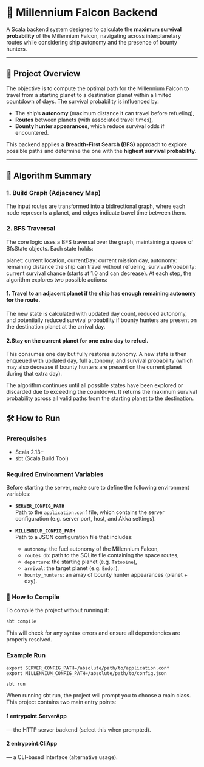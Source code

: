 # 🌌 Millennium Falcon Backend

A Scala backend system designed to calculate the **maximum survival probability** of the Millennium Falcon, navigating across interplanetary routes while considering ship autonomy and the presence of bounty hunters.

---

## 🚀 Project Overview

The objective is to compute the optimal path for the Millennium Falcon to travel from a starting planet to a destination planet within a limited countdown of days. The survival probability is influenced by:
- The ship’s **autonomy** (maximum distance it can travel before refueling),
- **Routes** between planets (with associated travel times),
- **Bounty hunter appearances**, which reduce survival odds if encountered.

This backend applies a **Breadth-First Search (BFS)** approach to explore possible paths and determine the one with the **highest survival probability**.

---

## 🧠 Algorithm Summary

### 1. Build Graph (Adjacency Map)

The input routes are transformed into a bidirectional graph, where each node represents a planet, and edges indicate travel time between them.

### 2. BFS Traversal

The core logic uses a BFS traversal over the graph, maintaining a queue of BfsState objects. Each state holds:

planet: current location,
currentDay: current mission day,
autonomy: remaining distance the ship can travel without refueling,
survivalProbability: current survival chance (starts at 1.0 and can decrease).
At each step, the algorithm explores two possible actions:

#### 1. Travel to an adjacent planet if the ship has enough remaining autonomy for the route. 
The new state is calculated with updated day count, reduced autonomy, and potentially reduced survival probability if bounty hunters are present on the destination planet at the arrival day.
#### 2.Stay on the current planet for one extra day to refuel. 
This consumes one day but fully restores autonomy. A new state is then enqueued with updated day, full autonomy, and survival probability (which may also decrease if bounty hunters are present on the current planet during that extra day).

The algorithm continues until all possible states have been explored or discarded due to exceeding the countdown. It returns the maximum survival probability across all valid paths from the starting planet to the destination.

## 🛠️ How to Run

### Prerequisites
- Scala 2.13+
- sbt (Scala Build Tool)

### Required Environment Variables

Before starting the server, make sure to define the following environment variables:

- **`SERVER_CONFIG_PATH`**  
  Path to the `application.conf` file, which contains the server configuration (e.g. server port, host, and Akka settings).

- **`MILLENNIUM_CONFIG_PATH`**  
  Path to a JSON configuration file that includes:
    - `autonomy`: the fuel autonomy of the Millennium Falcon,
    - `routes_db`: path to the SQLite file containing the space routes,
    - `departure`: the starting planet (e.g. `Tatooine`),
    - `arrival`: the target planet (e.g. `Endor`),
    - `bounty_hunters`: an array of bounty hunter appearances (planet + day).


### 🔨 How to Compile

To compile the project without running it:

```bash
sbt compile
```

This will check for any syntax errors and ensure all dependencies are properly resolved.

### Example Run

```
export SERVER_CONFIG_PATH=/absolute/path/to/application.conf
export MILLENNIUM_CONFIG_PATH=/absolute/path/to/config.json
```

```bash
sbt run
```
When running sbt run, the project will prompt you to choose a main class. This project contains two main entry points:

#### 1 entrypoint.ServerApp 
— the HTTP server backend (select this when prompted).

#### 2 entrypoint.CliApp 
— a CLI-based interface (alternative usage).

